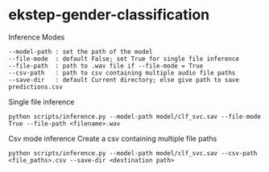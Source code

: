 # ekstep-gender-classification
 Inference Modes 
 ```
 --model-path : set the path of the model
 --file-mode  : default False; set True for single file inference
 --file-path  : path to .wav file if --file-mode = True
 --csv-path   : path to csv containing multiple audio file paths
 --save-dir   : default Current directory; else give path to save predictions.csv 
 ```
 
 Single file inference
 ```
 python scripts/inference.py --model-path model/clf_svc.sav --file-mode True --file-path <filename>.wav

 ```
 
Csv mode inference
Create a csv containing multiple file paths
 ```
 python scripts/inference.py --model-path model/clf_svc.sav --csv-path <file_paths>.csv --save-dir <destination path>
 
 ```
